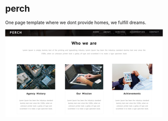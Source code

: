 # perch

One page template where we dont provide homes, we fulfill dreams.

![Screenshot](/Screenshot.png?raw=true "Screenshot")



